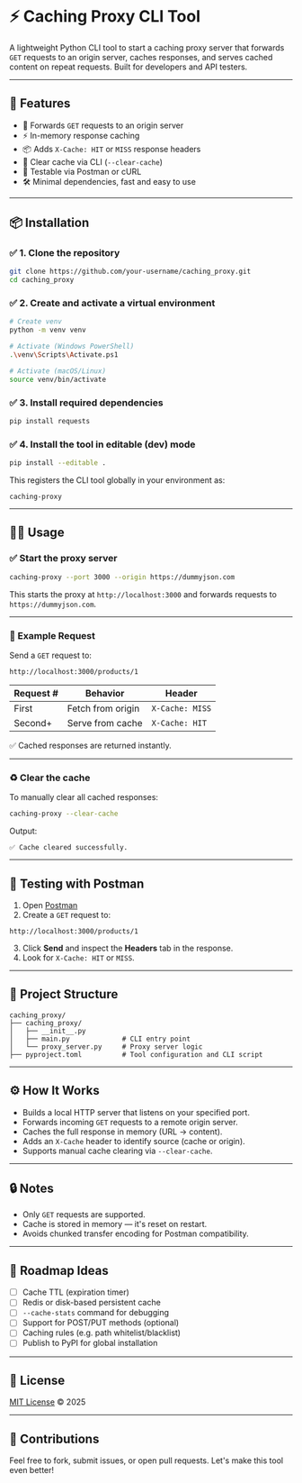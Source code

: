 # ⚡ Caching Proxy CLI Tool

A lightweight Python CLI tool to start a caching proxy server that forwards `GET` requests to an origin server, caches responses, and serves cached content on repeat requests. Built for developers and API testers.

---

## 🚀 Features

- 🔁 Forwards `GET` requests to an origin server
- ⚡ In-memory response caching
- 📦 Adds `X-Cache: HIT` or `MISS` response headers
- 🧹 Clear cache via CLI (`--clear-cache`)
- 🧪 Testable via Postman or cURL
- 🛠️ Minimal dependencies, fast and easy to use

---

## 📦 Installation

### ✅ 1. Clone the repository

```bash
git clone https://github.com/your-username/caching_proxy.git
cd caching_proxy
````

### ✅ 2. Create and activate a virtual environment

```bash
# Create venv
python -m venv venv

# Activate (Windows PowerShell)
.\venv\Scripts\Activate.ps1

# Activate (macOS/Linux)
source venv/bin/activate
```

### ✅ 3. Install required dependencies

```bash
pip install requests
```

### ✅ 4. Install the tool in editable (dev) mode

```bash
pip install --editable .
```

This registers the CLI tool globally in your environment as:

```
caching-proxy
```

---

## 🧑‍💻 Usage

### ✅ Start the proxy server

```bash
caching-proxy --port 3000 --origin https://dummyjson.com
```

This starts the proxy at `http://localhost:3000` and forwards requests to `https://dummyjson.com`.

---

### 🔁 Example Request

Send a `GET` request to:

```
http://localhost:3000/products/1
```

| Request # | Behavior          | Header          |
| --------- | ----------------- | --------------- |
| First     | Fetch from origin | `X-Cache: MISS` |
| Second+   | Serve from cache  | `X-Cache: HIT`  |

✅ Cached responses are returned instantly.

---

### ♻️ Clear the cache

To manually clear all cached responses:

```bash
caching-proxy --clear-cache
```

Output:

```
✅ Cache cleared successfully.
```

---

## 🧪 Testing with Postman

1. Open [Postman](https://www.postman.com/)
2. Create a `GET` request to:

```
http://localhost:3000/products/1
```

3. Click **Send** and inspect the **Headers** tab in the response.
4. Look for `X-Cache: HIT` or `MISS`.

---

## 📁 Project Structure

```
caching_proxy/
├── caching_proxy/
│   ├── __init__.py
│   ├── main.py             # CLI entry point
│   └── proxy_server.py     # Proxy server logic
├── pyproject.toml          # Tool configuration and CLI script
```

---

## ⚙️ How It Works

* Builds a local HTTP server that listens on your specified port.
* Forwards incoming `GET` requests to a remote origin server.
* Caches the full response in memory (URL → content).
* Adds an `X-Cache` header to identify source (cache or origin).
* Supports manual cache clearing via `--clear-cache`.

---

## 🔒 Notes

* Only `GET` requests are supported.
* Cache is stored in memory — it's reset on restart.
* Avoids chunked transfer encoding for Postman compatibility.

---

## 🧠 Roadmap Ideas

* [ ] Cache TTL (expiration timer)
* [ ] Redis or disk-based persistent cache
* [ ] `--cache-stats` command for debugging
* [ ] Support for POST/PUT methods (optional)
* [ ] Caching rules (e.g. path whitelist/blacklist)
* [ ] Publish to PyPI for global installation

---

## 📜 License

[MIT License](LICENSE) © 2025

---

## 🤝 Contributions

Feel free to fork, submit issues, or open pull requests. Let's make this tool even better!
